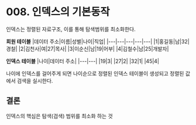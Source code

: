 # 008. 인덱스의 기본동작

인덱스는 정렬된 자료구조, 이를 통해 탐색범위를 최소화한다.

**회원 테이블**
|데이터 주소|이름|성별|나이|직업|
|---|---|---|---|---|
|1|홍길동|남|32|경찰|
|2|김천사|여|27|목사|
|3|이순신|남|19|어부|
|4|김철수|남|25|개발자|

**인덱스 테이블**
|나이|데이터 주소|
|---|---|
|19|3|
|27|2|
|32|1|
|45|4|

나이에 인덱스를 걸어주게 되면 나이순으로 정렬된 인덱스 테이블이 생성되고 정렬된 값에서 검색을 실시한다.

## 결론
인덱스의 핵심은 탐색(검색) 범위를 최소화 하는 것

